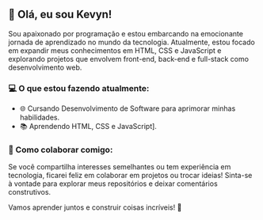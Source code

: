 ## 👋 Olá, eu sou Kevyn!

Sou apaixonado por programação e estou embarcando na emocionante jornada de aprendizado no mundo da tecnologia. Atualmente, estou focado em expandir meus conhecimentos em HTML, CSS e JavaScript e explorando projetos que envolvem front-end, back-end e full-stack como desenvolvimento web.

### 💻 O que estou fazendo atualmente:

- 🌐 Cursando Desenvolvimento de Software para aprimorar minhas habilidades.
- 📚 Aprendendo HTML, CSS e JavaScript].

### 🤝 Como colaborar comigo:

Se você compartilha interesses semelhantes ou tem experiência em tecnologia, ficarei feliz em colaborar em projetos ou trocar ideias! Sinta-se à vontade para explorar meus repositórios e deixar comentários construtivos.

Vamos aprender juntos e construir coisas incríveis! 🚀
